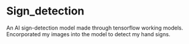 # Sign_detection
An AI sign-detection model made through tensorflow working models. Encorporated my images into the model to detect my hand signs.
